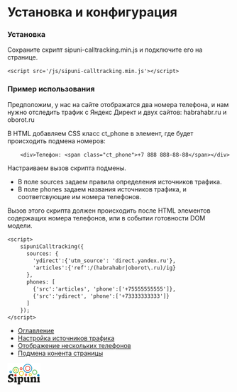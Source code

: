 # Установка и конфигурация

### Установка
Сохраните скрипт sipuni-calltracking.min.js и подключите его на странице.
```
<script src='/js/sipuni-calltracking.min.js'></script>
```

### Пример использования
Предположим, у нас на сайте отображатся два номера телефона, и нам нужно отследить трафик с Яндекс Директ и двух сайтов: habrahabr.ru и oborot.ru

В HTML добавляем CSS класс ct_phone в элемент, где будет происходить подмена номеров:
```
    <div>Телефон: <span class="ct_phone">+7 888 888-88-88</span></div>
```    

Настраиваем вызов скрипта подмены. 
 * В поле sources задаем правила определения источников трафика. 
 * В поле phones задаем названия источников трафика, и соответсвующие им номера телефонов. 

Вызов этого скрипта должен происходить после HTML элементов содержащих номера телефонов, или в событии готовности DOM модели.
```
<script>
    sipuniCalltracking({
      sources: {
        'ydirect':{'utm_source': 'direct.yandex.ru'},
        'articles':{'ref':/(habrahabr|oborot\.ru)/ig}
      },
      phones: [
        {'src':'articles', 'phone':['+75555555555']},
        {'src':'ydirect', 'phone':['+73333333333']}
      ]
    });
</script>
```

 * [Оглавление](index.md)
 * [Настройка источников трафика](sources.md)
 * [Отображение нескольких телефонов](many-numbers.md)
 * [Подмена конента страницы](subst-content.md)


[![](doc/img/sipuni_logo.png)](http://calltracking.sipuni.com)
 
